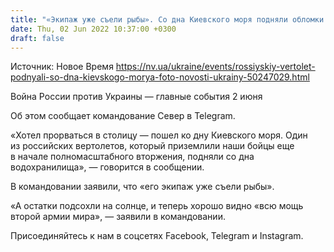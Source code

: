 ```yaml
---
title: "«Экипаж уже съели рыбы». Со дна Киевского моря подняли обломки российского вертолета — фото"
date: Thu, 02 Jun 2022 10:37:00 +0300
draft: false
---
```

Источник: Новое Время https://nv.ua/ukraine/events/rossiyskiy-vertolet-podnyali-so-dna-kievskogo-morya-foto-novosti-ukrainy-50247029.html


Война России против Украины — главные события 2 июня

Об этом сообщает командование Север в Telegram.

«Хотел прорваться в столицу — пошел ко дну Киевского моря. Один из российских вертолетов, который приземлили наши бойцы еще в начале полномасштабного вторжения, подняли со дна водохранилища», — говорится в сообщении.

В командовании заявили, что «его экипаж уже съели рыбы».

«А остатки подсохли на солнце, и теперь хорошо видно «всю мощь второй армии мира», — заявили в командовании.

Присоединяйтесь к нам в соцсетях Facebook, Telegram и Instagram.
